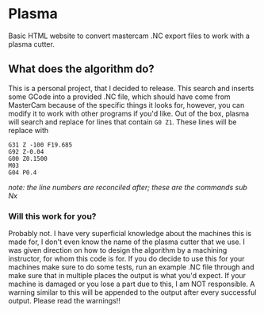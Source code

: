 # Plasma
Basic HTML website to convert mastercam .NC export files to work with a plasma cutter.

## What does the algorithm do?
This is a personal project, that I decided to release. This search and inserts some GCode into a provided .NC file, which should have come from MasterCam because of the specific things it looks for, however, you can modify it to work with other programs if you'd like. Out of the box, plasma will search and replace for lines that contain ``G0 Z1``. These lines will be replace with
```gcode
G31 Z -100 F19.685
G92 Z-0.04
G00 Z0.1500
M03
G04 P0.4
```
*note: the line numbers are reconciled after; these are the commands sub Nx*

### Will this work for you?
Probably not. I have very superficial knowledge about the machines this is made for, I don't even know the name of the plasma cutter that we use. I was given direction on how to design the algorithm by a machining instructor, for whom this code is for.
If you do decide to use this for your machines make sure to do some tests, run an example .NC file through and make sure that in multiple places the output is what you'd expect. If your machine is damaged or you lose a part due to this, I am NOT responsible. A warning similar to this will be appended to the output after every successful output. Please read the warnings!!
